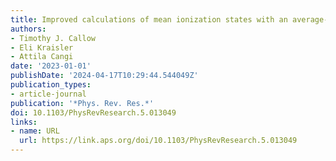 ```yaml
---
title: Improved calculations of mean ionization states with an average-atom model
authors:
- Timothy J. Callow
- Eli Kraisler
- Attila Cangi
date: '2023-01-01'
publishDate: '2024-04-17T10:29:44.544049Z'
publication_types:
- article-journal
publication: '*Phys. Rev. Res.*'
doi: 10.1103/PhysRevResearch.5.013049
links:
- name: URL
  url: https://link.aps.org/doi/10.1103/PhysRevResearch.5.013049
---
```

